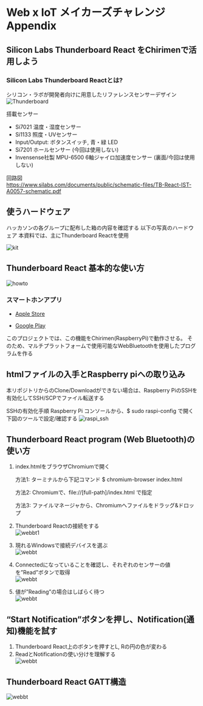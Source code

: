 # Web x IoT メイカーズチャレンジ　Appendix
## Silicon Labs Thunderboard React をChirimenで活用しよう

### Silicon Labs Thunderboard Reactとは?
シリコン・ラボが開発者向けに用意したリファレンスセンサーデザイン  
![Thunderboard](./images/ThunderboardReact.png)


搭載センサー
* Si7021 温度・湿度センサー
* Si1133 照度・UVセンサー
* Input/Output: ボタンスイッチ, 青・緑 LED
* Si7201 ホールセンサー (今回は使用しない)
* Invensense社製 MPU-6500  6軸ジャイロ加速度センサー (裏面/今回は使用しない)


回路図  
https://www.silabs.com/documents/public/schematic-files/TB-React-IST-A0057-schematic.pdf


## 使うハードウェア
ハッカソンの各グループに配布した箱の内容を確認する
以下の写真のハードウェア
本資料では、主にThunderboard Reactを使用

![kit](./images/Thunderboard_Kits.png)


## Thunderboard React 基本的な使い方

![howto](./images/Thunderboard_howto.png)


### スマートホンアプリ  
* [Apple Store](https://apps.apple.com/no/app/thunderboard/id1097181650) 

* [Google Play](https://play.google.com/store/apps/details?id=com.silabs.thunderboard)

このプロジェクトでは、この機能をChirimen(RaspberryPi)で動作させる。
そのため、マルチプラットフォームで使用可能なWebBluetoothを使用したプログラムを作る

## htmlファイルの入手とRaspberry piへの取り込み
本リポジトリからのClone/Downloadができない場合は、Raspberry PiのSSHを有効化してSSH/SCPでファイル転送する

SSHの有効化手順
Raspberry Pi コンソールから、$ sudo raspi-config で開く下図のツールで設定/確認する
![raspi_ssh](./images/Raspi_SSH_En.png)


## Thunderboard React program (Web Bluetooth)の使い方

1. index.htmlをブラウザChromiumで開く

	方法1:	ターミナルから下記コマンド
		$ chromium-browser index.html

	方法2: Chromiumで、file://[full-path]/index.html で指定

	方法3: ファイルマネージャから、Chromiumへファイルをドラッグ&ドロップ 

1. Thunderboard Reactの接続をする  
![webbt1](./images/Webbt1.png)

1. 現れるWindowsで接続デバイスを選ぶ  
![webbt](./images/Webbt2.png)

1. Connectedになっていることを確認し、それぞれのセンサーの値を”Read”ボタンで取得  
![webbt](./images/Webbt3.png)

1. 値が”Reading”の場合はしばらく待つ  
![webbt](./images/Webbt4.png)

## “Start Notification”ボタンを押し、Notification(通知)機能を試す
1. Thunderboard React上のボタンを押すとL, Rの円の色が変わる  
1. ReadとNotificationの使い分けを理解する  
![webbt](./images/Webbt5.png)


## Thunderboard React GATT構造
![webbt](./images/Gatt_DB.png)
